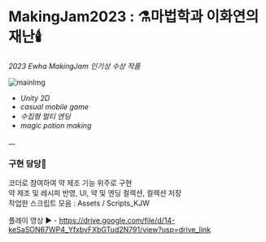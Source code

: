 # MakingJam2023 : ⚗️마법학과 이화연의 재난🕯️
*2023 Ewha MakingJam 인기상 수상 작품*

![mainImg](./img/mainImg.png)

* *Unity 2D*
* *casual mobile game*
* *수집형 멀티 엔딩*
* *magic potion making*

__
### 구현 담당🧪
코더로 참여하여 약 제조 기능 위주로 구현<br/>
약 제조 및 레시피 반영, UI, 약 및 엔딩 컬렉션, 컬렉션 저장<br/> 
작업한 스크립트 모음 : Assets / Scripts_KJW<br/> 


플레이 영상 ▶️ - https://drive.google.com/file/d/14-keSaSON67WP4_YfxbvFXbGTud2N791/view?usp=drive_link

